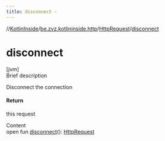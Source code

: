 ```yaml
---
title: disconnect -
---
```

//[KotlinInside](../../index.md)/[be.zvz.kotlininside.http](../index.md)/[HttpRequest](index.md)/[disconnect](disconnect.md)



# disconnect  
[jvm]  
Brief description  


Disconnect the connection



#### Return  


this request

  
Content  
open fun [disconnect](disconnect.md)(): [HttpRequest](index.md)  



